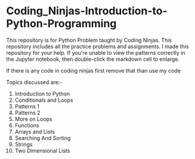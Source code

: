 # Coding_Ninjas-Introduction-to-Python-Programming

This repository is for Python Problem taught by Coding Ninjas. This repository includes all the practice problems and assignments. I made this repository for your help. If you're unable to view the patterns correctly in the Jupyter notebook, then double-click the markdown cell to enlarge.

If there is any code in coding ninjas first remove that than use my code

Topics discussed are:-

1. Introduction to Python
2. Conditionals and Loops
3. Patterns 1
4. Patterns 2
5. More on Loops
6. Functions
7. Arrays and Lists
8. Searching And Sorting
9. Strings
10. Two Dimensional Lists
